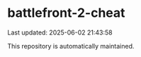 # battlefront-2-cheat

Last updated: 2025-06-02 21:43:58

This repository is automatically maintained.
